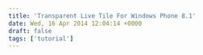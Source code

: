 ```yaml
---
title: 'Transparent Live Tile For Windows Phone 8.1'
date: Wed, 16 Apr 2014 12:04:14 +0000
draft: false
tags: ['tutorial']
---
```


